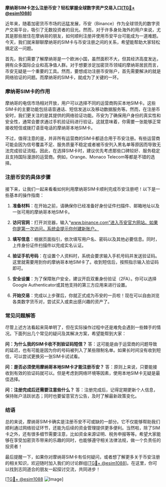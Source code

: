 **摩纳哥SIM卡怎么注册币安？轻松掌握全球数字资产交易入口[[TG💪+ @esim1088](https://t.me/s/esim1088)]**

近年来，随着加密货币市场的迅猛发展，币安（Binance）作为全球领先的数字资产交易平台，吸引了无数投资者的目光。然而，对于许多身处海外的用户来说，尤其是那些居住在摩纳哥的朋友，如何顺利注册并使用币安平台可能成为一道难题。今天，我们就来聊聊摩纳哥的SIM卡与币安注册之间的关系，希望能帮助大家轻松搞定这一问题。

首先，我们需要了解摩纳哥是一个欧洲小国，虽然面积不大，但其经济高度发达，拥有众多国际企业和高净值人群。对于想要涉足加密货币领域的摩纳哥居民而言，币安无疑是一个重要的工具。然而，要想成功注册币安账户，首先需要解决的就是网络验证的问题。而摩纳哥的SIM卡，就成为了关键的一环。

### 摩纳哥SIM卡的作用

摩纳哥的电信市场相对开放，用户可以选择不同的运营商购买本地SIM卡。这些SIM卡的主要功能包括语音通话、短信发送以及移动数据服务等。然而，在注册币安时，我们更关注的是其提供的网络验证功能。币安为了确保用户身份的真实性和安全性，通常会要求通过手机验证码进行验证。这就意味着，你需要一张能够正常接收短信或拨打语音电话的摩纳哥本地SIM卡。

不过，值得注意的是，并非所有运营商的SIM卡都适合用于币安注册。有些运营商可能会因为信号覆盖不足、服务质量不稳定或者被币安列入黑名单等原因而导致无法完成验证流程。因此，在选择SIM卡时，建议优先考虑那些口碑较好、服务稳定且支持国际漫游的运营商。例如，Orange、Monaco Telecom等都是不错的选择。

### 注册币安的具体步骤

接下来，让我们一起来看看如何利用摩纳哥SIM卡顺利完成币安注册吧！以下是一些基本的操作指南：

1. **准备材料**：在开始之前，请确保你已经准备好身份证件扫描件、邮箱地址以及一张可用的摩纳哥本地SIM卡。
   
2. **访问官网**：打开浏览器，输入“www.binance.com”进入币安官方网站。如果你是第一次访问，系统会提示你创建新账户。

3. **填写信息**：根据页面指引，依次填写用户名、密码以及其他必要信息。同时，上传身份证件扫描件以完成实名认证。

4. **验证手机号码**：在设置个人资料时，系统会要求输入手机号码并发送验证码。这里就需要用到你的摩纳哥本地SIM卡了。收到短信后，按照指示输入验证码即可。

5. **安全设置**：为了保障账户安全，建议开启双重身份验证（2FA）。你可以选择Google Authenticator或其他支持的第三方应用来进行设置。

6. **开始交易**：完成以上步骤后，你就正式成为币安的一员啦！现在可以自由浏览各类数字货币对，尝试买入或卖出感兴趣的资产了。

### 常见问题解答

尽管上述方法看起来简单明了，但在实际操作过程中还是难免会遇到一些棘手的情况。下面列出几个常见的疑问及其解决方案，希望能帮到大家：

**问：为什么我的SIM卡收不到验证码短信？**
答：这可能是由于运营商的问题导致的延迟，也有可能是因为你的号码被列入了某些限制名单。如果长时间没有收到短信，可以尝试更换另一张SIM卡试试看。

**问：是否必须使用摩纳哥本地SIM卡才能注册币安？**
答：原则上来说，只要能接收到有效的验证码就可以。但是考虑到网络环境等因素，使用本地SIM卡无疑是最佳选择。

**问：注册完成后还需要注意些什么？**
答：注册完成后，记得定期更新个人信息，保持账户活跃状态；同时也要留意官方公告，及时了解最新政策变化。

### 结语

总的来说，摩纳哥SIM卡确实是注册币安不可或缺的一部分。它不仅能够帮助我们顺利通过网络验证环节，还能为后续的资金管理提供更多便利。当然啦，除了SIM卡之外，还有很多细节需要注意，比如资金来源证明、税务申报等等。希望大家能够在享受加密货币带来的乐趣的同时，也能够遵守相关法律法规，做一个负责任的投资者！

最后提醒一下，如果你对摩纳哥SIM卡有任何疑问，或者想了解更多关于币安注册的相关知识，欢迎随时加入我们的讨论群组[[TG💪+ @esim1088](https://t.me/s/esim1088)]。在这里，你可以找到志同道合的朋友一起探讨交流，共同进步！

[[TG💪+ @esim1088](https://t.me/s/esim1088) ![Image](https://i.postimg.cc/4NQfJmqS/Snipaste-2025-05-13-00-14-12.png)]